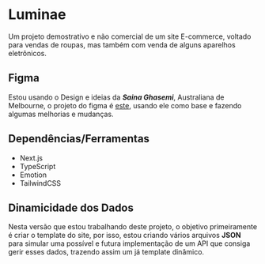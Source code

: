 # Luminae

Um projeto demostrativo e não comercial de um site E-commerce, voltado para vendas de roupas, mas também com venda de alguns aparelhos eletrônicos.

## Figma

Estou usando o Design e ideias da ***Saina Ghasemi***, Australiana de Melbourne, o projeto do figma é [este](https://www.figma.com/file/UN5zuXxowlakVlkj9u7ef8/Ecommerce-UI-Kit-(Community)?node-id=0%3A1&mode=dev), usando ele como base e fazendo algumas melhorias e mudanças.

## Dependências/Ferramentas

- Next.js
- TypeScript
- Emotion
- TailwindCSS

## Dinamicidade dos Dados

Nesta versão que estou trabalhando deste projeto, o objetivo primeiramente é criar o template do site, por isso, estou criando vários arquivos **JSON** para simular uma possível e futura implementação de um API que consiga gerir esses dados, trazendo assim um já template dinâmico.